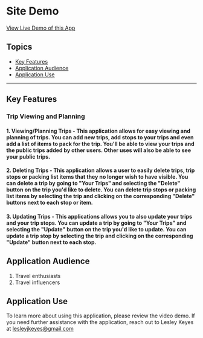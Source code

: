 # Site Demo

[View Live Demo of this App]()


## Topics
- [Key Features](#key-features)
- [Application Audience](#application-audience)
- [Application Use](#application-use)
___
## Key Features
### Trip Viewing and Planning
#### 1. Viewing/Planning Trips - This application allows for easy viewing and planning of trips. You can add new trips, add stops to your trips and even add a list of items to pack for the trip. You'll be able to view your trips and the public trips added by other users. Other uses will also be able to see your public trips. 

#### 2. Deleting Trips - This application allows a user to easily delete trips, trip stops or packing list items that they no longer wish to have visible. You can delete a trip by going to "Your Trips" and selecting the "Delete" button on the trip you'd like to delete. You can delete trip stops or packing list items by selecting the trip and clicking on the corresponding "Delete" buttons next to each stop or item. 

#### 3. Updating Trips - This applications allows you to also update your trips and your trip stops. You can update a trip by going to "Your Trips" and selecting the "Update" button on the trip you'd like to update. You can update a trip stop by selecting the trip and clicking on the corresponding "Update" button next to each stop. 

## Application Audience
1. Travel enthusiasts
1. Travel influencers
        
## Application Use
To learn more about using this application, please review the video demo. If you need further assistance with the application, reach out to Lesley Keyes at lesleyjkeyes@gmail.com
